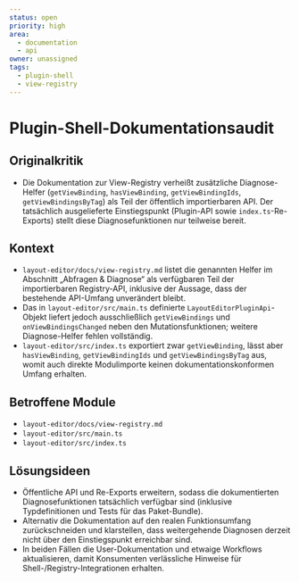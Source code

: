 ```yaml
---
status: open
priority: high
area:
  - documentation
  - api
owner: unassigned
tags:
  - plugin-shell
  - view-registry
---
```


# Plugin-Shell-Dokumentationsaudit

## Originalkritik

- Die Dokumentation zur View-Registry verheißt zusätzliche Diagnose-Helfer (`getViewBinding`, `hasViewBinding`, `getViewBindingIds`, `getViewBindingsByTag`) als Teil der öffentlich importierbaren API. Der tatsächlich ausgelieferte Einstiegspunkt (Plugin-API sowie `index.ts`-Re-Exports) stellt diese Diagnosefunktionen nur teilweise bereit.

## Kontext

- `layout-editor/docs/view-registry.md` listet die genannten Helfer im Abschnitt „Abfragen & Diagnose“ als verfügbaren Teil der importierbaren Registry-API, inklusive der Aussage, dass der bestehende API-Umfang unverändert bleibt.
- Das in `layout-editor/src/main.ts` definierte `LayoutEditorPluginApi`-Objekt liefert jedoch ausschließlich `getViewBindings` und `onViewBindingsChanged` neben den Mutationsfunktionen; weitere Diagnose-Helfer fehlen vollständig.
- `layout-editor/src/index.ts` exportiert zwar `getViewBinding`, lässt aber `hasViewBinding`, `getViewBindingIds` und `getViewBindingsByTag` aus, womit auch direkte Modulimporte keinen dokumentationskonformen Umfang erhalten.

## Betroffene Module

- `layout-editor/docs/view-registry.md`
- `layout-editor/src/main.ts`
- `layout-editor/src/index.ts`

## Lösungsideen

- Öffentliche API und Re-Exports erweitern, sodass die dokumentierten Diagnosefunktionen tatsächlich verfügbar sind (inklusive Typdefinitionen und Tests für das Paket-Bundle).
- Alternativ die Dokumentation auf den realen Funktionsumfang zurückschneiden und klarstellen, dass weitergehende Diagnosen derzeit nicht über den Einstiegspunkt erreichbar sind.
- In beiden Fällen die User-Dokumentation und etwaige Workflows aktualisieren, damit Konsumenten verlässliche Hinweise für Shell-/Registry-Integrationen erhalten.
